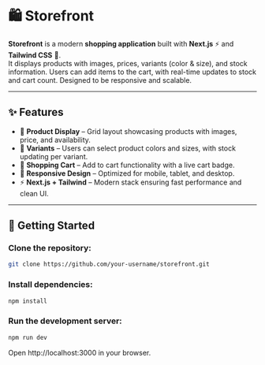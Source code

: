 # 🛍️ Storefront

**Storefront** is a modern **shopping application** built with **Next.js** ⚡ and **Tailwind CSS** 🎨.  
It displays products with images, prices, variants (color & size), and stock information. Users can add items to the cart, with real-time updates to stock and cart count. Designed to be responsive and scalable.  

---

## ✨ Features
- 🛒 **Product Display** – Grid layout showcasing products with images, price, and availability.  
- 🎨 **Variants** – Users can select product colors and sizes, with stock updating per variant.  
- 🧺 **Shopping Cart** – Add to cart functionality with a live cart badge.  
- 📱 **Responsive Design** – Optimized for mobile, tablet, and desktop.  
- ⚡ **Next.js + Tailwind** – Modern stack ensuring fast performance and clean UI.  

---

## 🚀 Getting Started

### Clone the repository:
```bash
git clone https://github.com/your-username/storefront.git
```
### Install dependencies:
```bash
npm install
```
### Run the development server:
```bash
npm run dev
```
Open http://localhost:3000
 in your browser.

